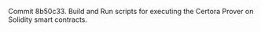 Commit 8b50c33.                    Build and Run scripts for executing the Certora Prover on Solidity smart contracts.